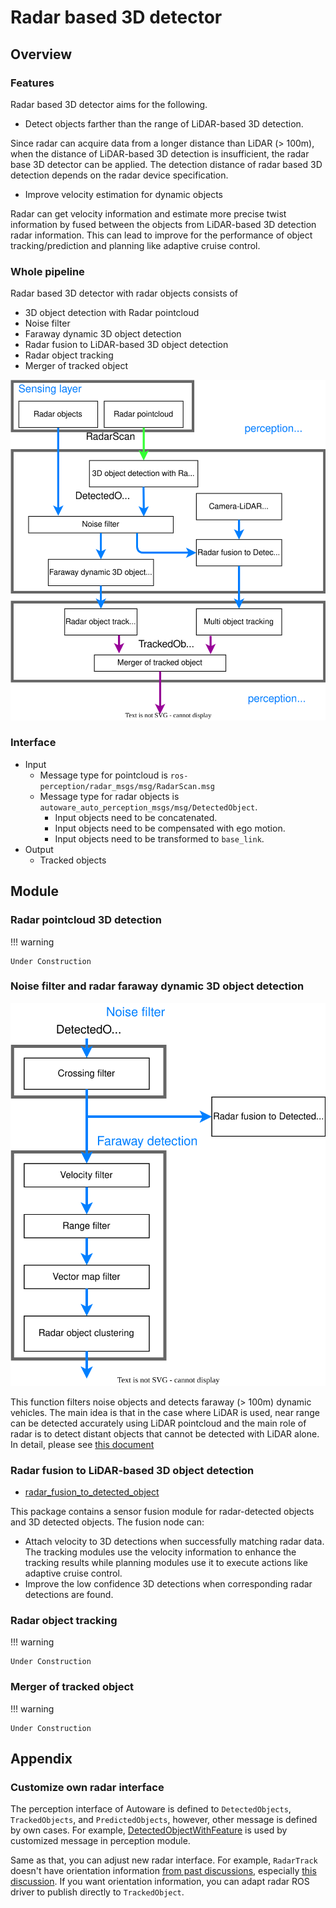 # Radar based 3D detector

## Overview

### Features

Radar based 3D detector aims for the following.

- Detect objects farther than the range of LiDAR-based 3D detection.

Since radar can acquire data from a longer distance than LiDAR (> 100m), when the distance of LiDAR-based 3D detection is insufficient, the radar base 3D detector can be applied.
The detection distance of radar based 3D detection depends on the radar device specification.

- Improve velocity estimation for dynamic objects

Radar can get velocity information and estimate more precise twist information by fused between the objects from LiDAR-based 3D detection radar information.
This can lead to improve for the performance of object tracking/prediction and planning like adaptive cruise control.

### Whole pipeline

Radar based 3D detector with radar objects consists of

- 3D object detection with Radar pointcloud
- Noise filter
- Faraway dynamic 3D object detection
- Radar fusion to LiDAR-based 3D object detection
- Radar object tracking
- Merger of tracked object

![Radar based 3D detector](image/radar-based-3d-detector.drawio.svg)

### Interface

- Input
    - Message type for pointcloud is `ros-perception/radar_msgs/msg/RadarScan.msg`
    - Message type for radar objects is `autoware_auto_perception_msgs/msg/DetectedObject`.
        - Input objects need to be concatenated.
        - Input objects need to be compensated with ego motion.
        - Input objects need to be transformed to `base_link`.
- Output
    - Tracked objects

## Module

### Radar pointcloud 3D detection

!!! warning

    Under Construction

### Noise filter and radar faraway dynamic 3D object detection

![faraway object detection](image/faraway-object-detection.drawio.svg)

This function filters noise objects and detects faraway (> 100m) dynamic vehicles.
The main idea is that in the case where LiDAR is used, near range can be detected accurately using LiDAR pointcloud and the main role of radar is to detect distant objects that cannot be detected with LiDAR alone.
In detail, please see [this document](faraway-object-detection.md)

### Radar fusion to LiDAR-based 3D object detection

- [radar_fusion_to_detected_object](https://github.com/autowarefoundation/autoware.universe/tree/main/perception/radar_fusion_to_detected_object)

This package contains a sensor fusion module for radar-detected objects and 3D detected objects. The fusion node can:

- Attach velocity to 3D detections when successfully matching radar data. The tracking modules use the velocity information to enhance the tracking results while planning modules use it to execute actions like adaptive cruise control.
- Improve the low confidence 3D detections when corresponding radar detections are found.

### Radar object tracking

!!! warning

    Under Construction

### Merger of tracked object

!!! warning

    Under Construction

## Appendix
### Customize own radar interface

The perception interface of Autoware is defined to `DetectedObjects`, `TrackedObjects`, and `PredictedObjects`, however, other message is defined by own cases. For example, [DetectedObjectWithFeature](https://github.com/tier4/tier4_autoware_msgs/tree/tier4/universe/tier4_perception_msgs/msg/object_recognition) is used by customized message in perception module.

Same as that, you can adjust new radar interface.
For example, `RadarTrack` doesn't have orientation information [from past discussions](https://github.com/ros-perception/radar_msgs/pull/3), especially [this discussion](https://github.com/ros-perception/radar_msgs/pull/3#issuecomment-661599741).
If you want orientation information, you can adapt radar ROS driver to publish directly to `TrackedObject`.
